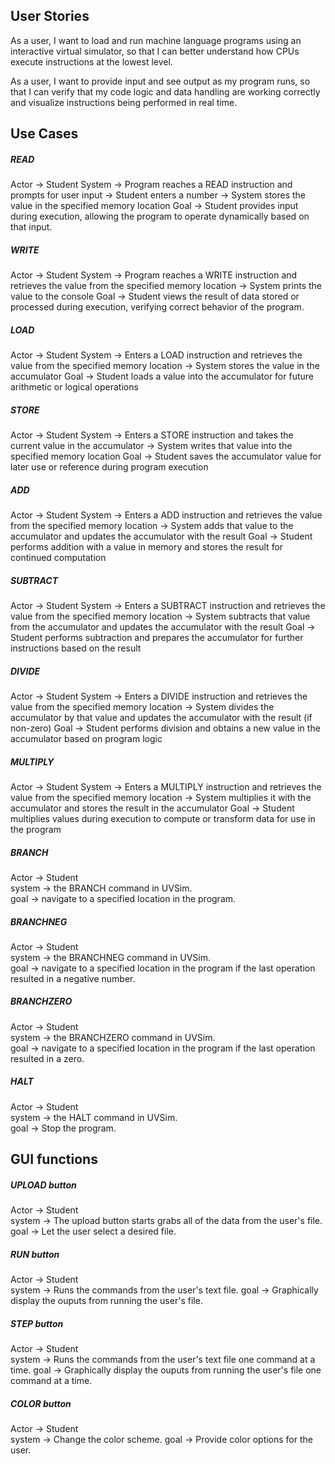## User Stories
As a user, I want to load and run machine language programs using an interactive virtual simulator, so that I can better understand how CPUs execute instructions at the lowest level.

As a user, I want to provide input and see output as my program runs, so that I can verify that my code logic and data handling are working correctly and visualize instructions being performed in real time.


## Use Cases

##### READ
Actor → Student
System → Program reaches a READ instruction and prompts for user input → Student enters a number → System stores the value in the specified memory location
Goal → Student provides input during execution, allowing the program to operate dynamically based on that input.

##### WRITE
Actor → Student
System → Program reaches a WRITE instruction and retrieves the value from the specified memory location → System prints the value to the console
Goal → Student views the result of data stored or processed during execution, verifying correct behavior of the program.

##### LOAD
Actor -> Student
System -> Enters a LOAD instruction and retrieves the value from the specified memory location -> System stores the value in the accumulator
Goal -> Student loads a value into the accumulator for future arithmetic or logical operations

##### STORE
Actor -> Student
System -> Enters a STORE instruction and takes the current value in the accumulator -> System writes that value into the specified memory location
Goal -> Student saves the accumulator value for later use or reference during program execution

##### ADD
Actor -> Student
System -> Enters a ADD instruction and retrieves the value from the specified memory location -> System adds that value to the accumulator and updates the accumulator with the result
Goal -> Student performs addition with a value in memory and stores the result for continued computation

##### SUBTRACT
Actor -> Student
System -> Enters a SUBTRACT instruction and retrieves the value from the specified memory location -> System subtracts that value from the accumulator and updates the accumulator with the result
Goal -> Student performs subtraction and prepares the accumulator for further instructions based on the result

##### DIVIDE
Actor -> Student
System -> Enters a DIVIDE instruction and retrieves the value from the specified memory location -> System divides the accumulator by that value and updates the accumulator with the result (if non-zero)
Goal -> Student performs division and obtains a new value in the accumulator based on program logic

##### MULTIPLY
Actor -> Student
System -> Enters a MULTIPLY instruction and retrieves the value from the specified memory location -> System multiplies it with the accumulator and stores the result in the accumulator
Goal -> Student multiplies values during execution to compute or transform data for use in the program

##### BRANCH  
Actor -> Student  
system -> the BRANCH command in UVSim.  
goal -> navigate to a specified location in the program.  
  
##### BRANCHNEG  
Actor -> Student  
system -> the BRANCHNEG command in UVSim.  
goal -> navigate to a specified location in the program if the last operation resulted in a negative number.  
  
##### BRANCHZERO  
Actor -> Student  
system -> the BRANCHZERO command in UVSim.  
goal -> navigate to a specified location in the program if the last operation resulted in a zero.  
  
##### HALT  
Actor -> Student  
system -> the HALT command in UVSim.  
goal -> Stop the program.  


## GUI functions

##### UPLOAD button
Actor -> Student  
system -> The upload button starts grabs all of the data from the user's file.
goal -> Let the user select a desired file.

##### RUN button  
Actor -> Student  
system -> Runs the commands from the user's text file.
goal -> Graphically display the ouputs from running the user's file.

##### STEP button  
Actor -> Student  
system -> Runs the commands from the user's text file one command at a time.
goal -> Graphically display the ouputs from running the user's file one command at a time.

##### COLOR button  
Actor -> Student  
system -> Change the color scheme.
goal -> Provide color options for the user.